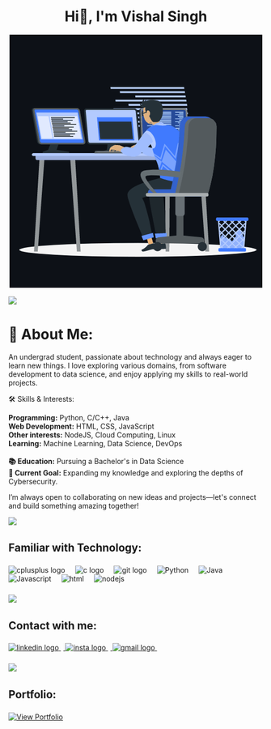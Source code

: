 <h1 align="center">Hi👋, I'm Vishal Singh</h1>
<p align="center"><img src="animation.gif" width="500" alt="animation.gif"></p>
<img src="https://user-images.githubusercontent.com/73097560/115834477-dbab4500-a447-11eb-908a-139a6edaec5c.gif">             

###
# 💫 About Me:
An undergrad student, passionate about technology and always eager to learn new things. I love exploring various domains, from software development to data science, and enjoy applying my skills to real-world projects.

🛠️ Skills & Interests:

<b>Programming:</b> Python, C/C++, Java<br>
<b>Web Development:</b> HTML, CSS, JavaScript<br>
<b>Other interests:</b> NodeJS, Cloud Computing, Linux<br>
<b>Learning:</b> Machine Learning, Data Science, DevOps<br>
<br><b>📚 Education:</b> Pursuing a Bachelor's in Data Science<br>
<b>🚀 Current Goal:</b> Expanding my knowledge and exploring the depths of Cybersecurity.<br>

I’m always open to collaborating on new ideas and projects—let's connect and build something amazing together!

<img src="https://user-images.githubusercontent.com/73097560/115834477-dbab4500-a447-11eb-908a-139a6edaec5c.gif">
<h2 align="left">Familiar with Technology:</h2>

###

<div align="left">
  <img src="https://skillicons.dev/icons?i=cpp" height="40" alt="cplusplus logo"  />
  <img width="12" />
  <img src="https://cdn.jsdelivr.net/gh/devicons/devicon/icons/c/c-original.svg" height="40" alt="c logo"  />
  <img width="12" />
  <img src="https://cdn.jsdelivr.net/gh/devicons/devicon/icons/git/git-original.svg" height="40" alt="git logo"/>
  <img width="12" />
  <img src="https://skillicons.dev/icons?i=python" height="40" alt="Python"  />
  <img width="12" />
  <img src="https://skillicons.dev/icons?i=java" height="40" alt="Java"  />
  <img width="12" />
  <img src="https://skillicons.dev/icons?i=javascript" height="40" alt="Javascript"  />
  <img width="12" />
  <img src="https://skillicons.dev/icons?i=html" height="40" alt="html"  />
  <img width="12" />
  <img src="https://skillicons.dev/icons?i=nodejs" height="40" alt="nodejs"  />
  <img width="12" />
</div>

###
<img src="https://user-images.githubusercontent.com/73097560/115834477-dbab4500-a447-11eb-908a-139a6edaec5c.gif">
<h2 align="left">Contact with me:</h2>

###

<div align="left">
  <a href="https://www.linkedin.com/in/vishal-singh-chauhan-4a0273239/" target="_blank">
    <img src="https://skillicons.dev/icons?i=linkedin" height="50" alt="linkedin logo"  />
    <img width="5" />
  </a>
  <a href="https://www.instagram.com/vishal_singh3026/?hl=en" target="_blank">
    <img src="https://skillicons.dev/icons?i=instagram" height="50" alt="insta logo"  />
    <img width="5" />
  </a>
  <a href="mailto:vishalsingh3026@gmail.com" target="_blank">
    <img src="https://skillicons.dev/icons?i=gmail" height="50" alt="gmail logo"  />
    <img width="5" />
  </a>
</div>

###
<img src="https://user-images.githubusercontent.com/73097560/115834477-dbab4500-a447-11eb-908a-139a6edaec5c.gif">
<h2 align="left">Portfolio:</h2>

###

[![View Portfolio](https://img.shields.io/badge/View%20Resume-Click%20Here-brightgreen)](https://vishalsingh3026.github.io/Portfolio/)
